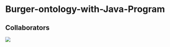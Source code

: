 # Burger-ontology-with-Java-Program
## Collaborators

<a href = "https://https://github.com/MaeMethas/Burger-ontology-with-Java-Program/graphs/contributors">
  <img src = "https://contrib.rocks/image?repo = MaeMethas/Burger-ontology-with-Java-Program"/>
</a>
